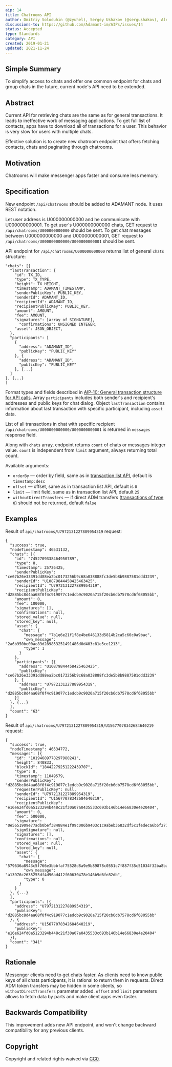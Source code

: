 ```yaml
---
aip: 14
title: Chatrooms API 
author: Dmitriy Soloduhin (@zyuhel), Sergey Ushakov (@sergushakov), Aleksei Lebedev (@adamant-al)
discussions-to: https://github.com/Adamant-im/AIPs/issues/14
status: Accepted
type: Standards
category: API
created: 2019-01-21
updated: 2021-11-24
---
```


## Simple Summary
<!--"If you can't explain it simply, you don't understand it well enough." Provide a simplified and layman-accessible explanation of the AIP.-->
To simplify access to chats and offer one common endpoint for chats and group chats in the future, current node's API need to be extended.

## Abstract
<!--A short (~200 word) description of the technical issue being addressed.-->
Current API for retrieving chats are the same as for general transactions. It leads to ineffective work of messaging applications. To get full list of contacts, apps have to download all of transactions for a user. This behavior is very slow for users with multiple chats.

Effective solution is to create new chatroom endpoint that offers fetching contacts, chats and paginating through chatrooms.

## Motivation
<!--The motivation is critical for AIPs that want to change the protocol. It should clearly explain why the existing protocol specification is inadequate to address the problem that the AIP solves. AIP submissions without sufficient motivation may be rejected outright.-->
Chatrooms will make messenger apps faster and consume less memory.

## Specification
<!--The technical specification should describe the syntax and semantics of any new feature. The specification should be detailed enough to allow competing, interoperable implementations for different platforms.-->
New endpoint `/api/chatrooms` should be added to ADAMANT node. It uses REST notation.

Let user address is U000000000000 and he communicate with U000000000001. To get user's U000000000000 chats, GET request to `/api/chatrooms/U000000000000` should be sent. To get chat messages between U000000000000 and U000000000001, GET request to `/api/chatrooms/U000000000000/U000000000001` should be sent.

API endpoint for `/api/chatrooms/U000000000000` returns list of general `chats` structure:

```
"chats": [{
  "lastTransaction": {
    "id": TX_ID,
    "type": TX_TYPE,
    "height": TX_HEIGHT,
    "timestamp": ADAMANT_TIMESTAMP,
    "senderPublicKey": PUBLIC_KEY,
    "senderId": ADAMANT_ID, 
    "recipientId": ADAMANT_ID,
    "recipientPublicKey": PUBLIC_KEY,
    "amount": AMOUNT,
    "fee": AMOUNT,
    "signatures": [array of SIGNATURE],
      "confirmations": UNSIGNED INTEGER,
    "asset": JSON_OBJECT,
  },
  "participants": [ 
    {
      "address": "ADAMANT_ID",
      "publicKey": "PUBLIC_KEY"
    }, {
      "address": "ADAMANT_ID",
      "publicKey": "PUBLIC_KEY"
    }, {...}
  ]
}, {...}
]
```

Format types and fields described in [AIP-10: General transaction structure for API calls](https://aips.adamant.im/AIPS/aip-10#specification). Array `participants` includes both sender's and recipient's addresses and public keys for chat dialog. Object `lastTransaction` contains information about last transaction with specific participant, including `asset` data.

List of all transactions in chat with specific recipient `/api/chatrooms/U000000000000/U000000000001` is returned in `messages` response field.

Along with `chats` array, endpoint returns `count` of chats or messages integer value. `count` is independent from `limit` argument, always returning total count.

Available arguments:

* `orderBy` — order by field, same as in [transaction list API](https://github.com/Adamant-im/adamant-console/wiki/Available-Commands#transactions), default is `timestamp:desc`
* `offset` — offset, same as in transaction list API, default is `0`
* `limit` — limit field, same as in transaction list API, default `25`
* `withoutDirectTransfers` — if direct ADM transfers ([transactions of type `0`](https://aips.adamant.im/AIPS/aip-10#transaction-types)) should not be returned, default `false`

## Examples

Result of `api/chatrooms/U7972131227889954319` request:

```
{
  "success": true,
  "nodeTimestamp": 46531132,
  "chats": [{
    "id": "7452709338464950789",
    "type": 8,
    "timestamp": 25726425,
    "senderPublicKey": "ce67b26e33391dd88ea2bc0173256b9c68a038888fc3de5b8b9887581ddd3239",
    "senderId": "U10879844458425463425",
    "recipientId": "U7972131227889954319",
    "recipientPublicKey": "d2885bc8d4aa68f0f4c919077c1edcb9c9020a715f20cb6db7578cd6f68055bb",
    "amount": 0,
    "fee": 100000,
    "signatures": [],
    "confirmations": null,
    "stored_value": null,
    "stored_key": null,
    "asset": {
      "chat": {
        "message": "7b1e6e21f1f8e4be646133d5814b2ca5c60c0a9bac",
        "own_message": "2a6b950be00ac83d289853251491486d0d403c81e5ce1213",
        "type": 1
      }
    },
    "participants": [{
      "address": "U10879844458425463425",
      "publicKey": "ce67b26e33391dd88ea2bc0173256b9c68a038888fc3de5b8b9887581ddd3239"
    }, {
      "address": "U7972131227889954319",
      "publicKey": "d2885bc8d4aa68f0f4c919077c1edcb9c9020a715f20cb6db7578cd6f68055bb"
    }]
  }, {...}
  ],
  "count": "63"
}
```

Result of `api/chatrooms/U7972131227889954319/U15677078342684640219` request:

```
{
  "success": true,
  "nodeTimestamp": 46534772,
  "messages": [{
    "id": "10194689778297980241",
    "height": 840833,
    "blockId": "18442279251222439707",
    "type": 8,
    "timestamp": 11049579,
    "senderPublicKey": "d2885bc8d4aa68f0f4c919077c1edcb9c9020a715f20cb6db7578cd6f68055bb",
    "requesterPublicKey": null,
    "senderId": "U7972131227889954319",
    "recipientId": "U15677078342684640219",
    "recipientPublicKey": "e16e624fd0a5123294b448c21f30a07a0435533c693b146b14e66830e4e20404",
    "amount": 0,
    "fee": 500000,
    "signature": "0e5651909e77adb0bef384884e1f09c006b9403c1c9abeb36832df5c1fedeca6b5f2771bf84b273d27580e440acd823e6fbb3d2a55bf033512adc25711832501",
    "signSignature": null,
    "signatures": [],
    "confirmations": null,
    "stored_value": null,
    "stored_key": null,
    "asset": {
      "chat": {
        "message": "579636a8943c5f766e3bbbfaf75528d8a9e9b89878c0551c7f887f35c51034f32ba8bad35495e3f2c95af977c9b08d7b86c160c97456d1e426",
        "own_message": "a13976c2635255df4d96ad412f60630478e146b9d6fe82db",
        "type": 0
      }
    }
  }, {...}
  ],
  "participants": [{
    "address": "U7972131227889954319",
    "publicKey": "d2885bc8d4aa68f0f4c919077c1edcb9c9020a715f20cb6db7578cd6f68055bb"
  }, {
    "address": "U15677078342684640219",
    "publicKey": "e16e624fd0a5123294b448c21f30a07a0435533c693b146b14e66830e4e20404"
  }],
  "count": "341"
}  
```

## Rationale
<!--The rationale fleshes out the specification by describing what motivated the design and why particular design decisions were made. It should describe alternate designs that were considered and related work, e.g. how the feature is supported in other languages. The rationale may also provide evidence of consensus within the community, and should discuss important objections or concerns raised during discussion.-->
Messenger clients need to get chats faster. As clients need to know public keys of all chats participants, it is rational to return them in requests.  Direct ADM token transfers may be hidden in some clients, so `withoutDirectTransfers` parameter added. `offset` and `limit` parameters allows to fetch data by parts and make client apps even faster.

## Backwards Compatibility
<!--All AIPs that introduce backwards incompatibilities must include a section describing these incompatibilities and their severity. The AIP must explain how the author proposes to deal with these incompatibilities. AIP submissions without a sufficient backwards compatibility treatise may be rejected outright.-->
This improvement adds new API endpoint, and won't change backward compatibility for any previous clients.

## Copyright

Copyright and related rights waived via [CC0](https://creativecommons.org/publicdomain/zero/1.0/).
